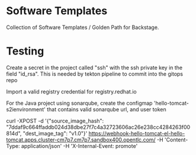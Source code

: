 # Software Templates

Collection of Software Templates / Golden Path for Backstage.


# Testing

Create a secret in the project called "ssh" with the ssh private key in the field "id_rsa". This is needed by tekton pipeline to commit into the gitops repo

Import a valid registry credential for registry.redhat.io

For the Java project using sonarqube, create the configmap 'hello-tomcat-s2ienvironment' that contains valid sonarqube url, and user token



curl -XPOST -d '{"source_image_hash": "7ddaf9c664ffaddb024d38dbe27f7c4a32723606ac26e238cc4284263f00814d", "dest_image_tag": "v1.0"}' https://webhook-hello-tomcat-el-hello-tomcat.apps.cluster-cm7p7.cm7p7.sandbox400.opentlc.com/ -H 'Content-Type: application/json' -H 'X-Internal-Event: promote'
